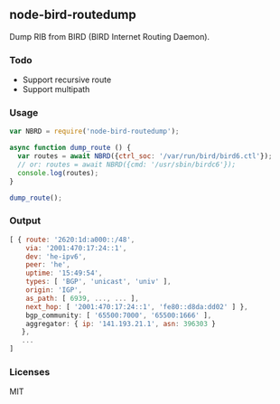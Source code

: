 node-bird-routedump 
---

Dump RIB from BIRD (BIRD Internet Routing Daemon).


### Todo

- Support recursive route
- Support multipath

### Usage

```Javascript
var NBRD = require('node-bird-routedump');

async function dump_route () {
  var routes = await NBRD({ctrl_soc: '/var/run/bird/bird6.ctl'});
  // or: routes = await NBRD({cmd: '/usr/sbin/birdc6'});
  console.log(routes);
}

dump_route();
``` 

### Output

```Javascript
[ { route: '2620:1d:a000::/48',
    via: '2001:470:17:24::1',
    dev: 'he-ipv6',
    peer: 'he',
    uptime: '15:49:54',
    types: [ 'BGP', 'unicast', 'univ' ],
    origin: 'IGP',
    as_path: [ 6939, ..., ... ],
    next_hop: [ '2001:470:17:24::1', 'fe80::d8da:dd02' ] },
    bgp_community: [ '65500:7000', '65500:1666' ],
    aggregator: { ip: '141.193.21.1', asn: 396303 }
   },
   ...
]
```

### Licenses

MIT
